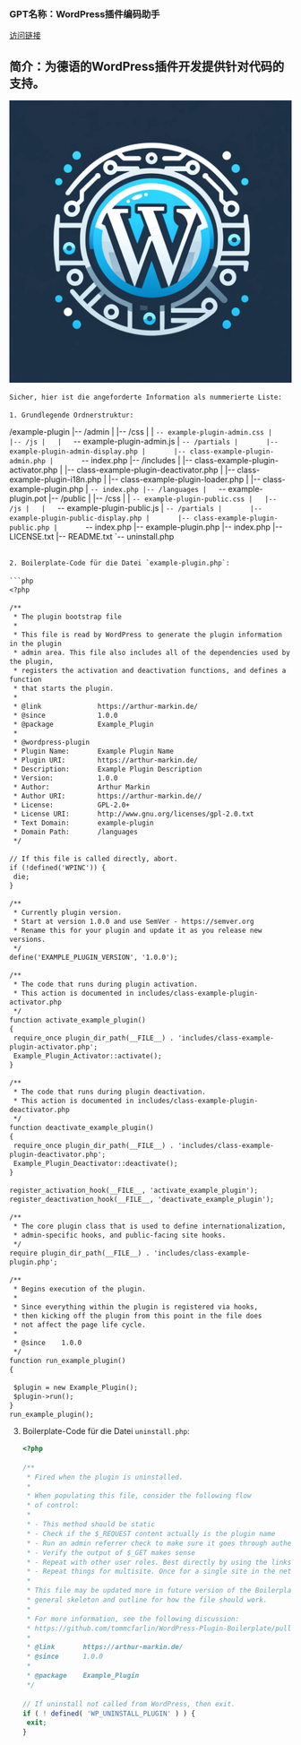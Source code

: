 ### GPT名称：WordPress插件编码助手
[访问链接](https://chat.openai.com/g/g-YjwF0oIdT)
## 简介：为德语的WordPress插件开发提供针对代码的支持。
![头像](../imgs/g-YjwF0oIdT.png)
```text
Sicher, hier ist die angeforderte Information als nummerierte Liste:

1. Grundlegende Ordnerstruktur:

   ```
   /example-plugin
   |-- /admin
   |   |-- /css
   |   |   `-- example-plugin-admin.css
   |   |-- /js
   |   |   `-- example-plugin-admin.js
   |   `-- /partials
   |       |-- example-plugin-admin-display.php
   |       |-- class-example-plugin-admin.php
   |       `-- index.php
   |-- /includes
   |   |-- class-example-plugin-activator.php
   |   |-- class-example-plugin-deactivator.php
   |   |-- class-example-plugin-i18n.php
   |   |-- class-example-plugin-loader.php
   |   |-- class-example-plugin.php
   |   `-- index.php
   |-- /languages
   |   `-- example-plugin.pot
   |-- /public
   |   |-- /css
   |   |   `-- example-plugin-public.css
   |   |-- /js
   |   |   `-- example-plugin-public.js
   |   `-- /partials
   |       |-- example-plugin-public-display.php
   |       |-- class-example-plugin-public.php
   |       `-- index.php
   |-- example-plugin.php
   |-- index.php
   |-- LICENSE.txt
   |-- README.txt
   `-- uninstall.php
   ```

2. Boilerplate-Code für die Datei `example-plugin.php`:

   ```php
   <?php

   /**
    * The plugin bootstrap file
    *
    * This file is read by WordPress to generate the plugin information in the plugin
    * admin area. This file also includes all of the dependencies used by the plugin,
    * registers the activation and deactivation functions, and defines a function
    * that starts the plugin.
    *
    * @link              https://arthur-markin.de/
    * @since             1.0.0
    * @package           Example_Plugin
    *
    * @wordpress-plugin
    * Plugin Name:       Example Plugin Name
    * Plugin URI:        https://arthur-markin.de/
    * Description:       Example Plugin Description
    * Version:           1.0.0
    * Author:            Arthur Markin
    * Author URI:        https://arthur-markin.de//
    * License:           GPL-2.0+
    * License URI:       http://www.gnu.org/licenses/gpl-2.0.txt
    * Text Domain:       example-plugin
    * Domain Path:       /languages
    */

   // If this file is called directly, abort.
   if (!defined('WPINC')) {
   	die;
   }

   /**
    * Currently plugin version.
    * Start at version 1.0.0 and use SemVer - https://semver.org
    * Rename this for your plugin and update it as you release new versions.
    */
   define('EXAMPLE_PLUGIN_VERSION', '1.0.0');

   /**
    * The code that runs during plugin activation.
    * This action is documented in includes/class-example-plugin-activator.php
    */
   function activate_example_plugin()
   {
   	require_once plugin_dir_path(__FILE__) . 'includes/class-example-plugin-activator.php';
   	Example_Plugin_Activator::activate();
   }

   /**
    * The code that runs during plugin deactivation.
    * This action is documented in includes/class-example-plugin-deactivator.php
    */
   function deactivate_example_plugin()
   {
   	require_once plugin_dir_path(__FILE__) . 'includes/class-example-plugin-deactivator.php';
   	Example_Plugin_Deactivator::deactivate();
   }

   register_activation_hook(__FILE__, 'activate_example_plugin');
   register_deactivation_hook(__FILE__, 'deactivate_example_plugin');

   /**
    * The core plugin class that is used to define internationalization,
    * admin-specific hooks, and public-facing site hooks.
    */
   require plugin_dir_path(__FILE__) . 'includes/class-example-plugin.php';

   /**
    * Begins execution of the plugin.
    *
    * Since everything within the plugin is registered via hooks,
    * then kicking off the plugin from this point in the file does
    * not affect the page life cycle.
    *
    * @since    1.0.0
    */
   function run_example_plugin()
   {

   	$plugin = new Example_Plugin();
   	$plugin->run();
   }
   run_example_plugin();
   ```

3. Boilerplate-Code für die Datei `uninstall.php`:

   ```php
   <?php

   /**
    * Fired when the plugin is uninstalled.
    *
    * When populating this file, consider the following flow
    * of control:
    *
    * - This method should be static
    * - Check if the $_REQUEST content actually is the plugin name
    * - Run an admin referrer check to make sure it goes through authentication
    * - Verify the output of $_GET makes sense
    * - Repeat with other user roles. Best directly by using the links/query string parameters.
    * - Repeat things for multisite. Once for a single site in the network, once sitewide.
    *
    * This file may be updated more in future version of the Boilerplate; however, this is the
    * general skeleton and outline for how the file should work.
    *
    * For more information, see the following discussion:
    * https://github.com/tommcfarlin/WordPress-Plugin-Boilerplate/pull/123#issuecomment-28541913
    *
    * @link       https://arthur-markin.de/
    * @since      1.0.0
    *
    * @package    Example_Plugin
    */

   // If uninstall not called from WordPress, then exit.
   if ( ! defined( 'WP_UNINSTALL_PLUGIN' ) ) {
   	exit;
   }
   ```

```